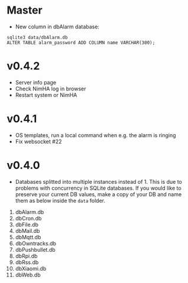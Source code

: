 # Master
- New column in dbAlarm database:
```
sqlite3 data/dbAlarm.db
ALTER TABLE alarm_password ADD COLUMN name VARCHAR(300);
```

# v0.4.2
- Server info page
- Check NimHA log in browser
- Restart system or NimHA

# v0.4.1
- OS templates, run a local command when e.g. the alarm is ringing
- Fix websocket #22

# v0.4.0
- Databases splitted into multiple instances instead of 1. This is due to problems with concurrency in SQLite databases. If you would like to preserve your current DB values, make a copy of your DB and name them as below inside the `data` folder.
1) dbAlarm.db
2) dbCron.db
3) dbFile.db
4) dbMail.db
5) dbMqtt.db
6) dbOwntracks.db
7) dbPushbullet.db
8) dbRpi.db
9) dbRss.db
10) dbXiaomi.db
11) dbWeb.db